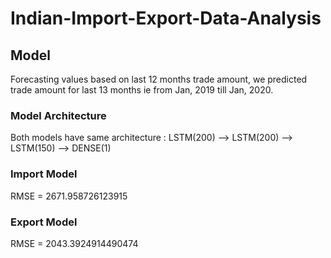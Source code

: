 # Indian-Import-Export-Data-Analysis

## Model 
Forecasting values based on last 12 months trade amount, we predicted trade amount for last 13 months ie from Jan, 2019 till Jan, 2020.
### Model Architecture
Both models have same architecture : LSTM(200) --> LSTM(200) --> LSTM(150) --> DENSE(1)
### Import Model
RMSE = 2671.958726123915
### Export Model
RMSE = 2043.3924914490474
